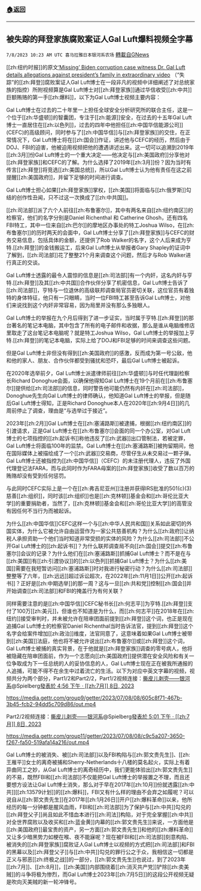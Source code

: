 ###  [:house:返回](README.md)
---


## 被失踪的拜登家族腐败案证人Gal Luft爆料视频全字幕
`7/8/2023 10:23 AM UTC 喜马拉雅日本银河系农场` [轉載自GNews](https://gnews.org/articles/1446125)

[[zh:纽约时报]]的原文[‘Missing’ Biden corruption case witness Dr. Gal Luft details allegations against president’s family in extraordinary video](https://nypost.com/2023/07/05/missing-biden-corruption-case-witness-dr-gal-luft-details-allegations-against-presidents-family-in-extraordinary-video/) （“失踪”的[[zh:拜登]]腐败案证人Gal Luft博士在一段非凡的视频中详细阐述了对总统家族的指控）所附视频算是Gal Luft博士对[[zh:拜登家族]]通过华信收受[[zh:中共]]巨额贿赂的第一手[[zh:爆料]]，以下为Gal Luft博士视频主要内容：

Gal Luft博士在过去的二十年里一上担任全球安全分析研究所的联合主任，这是一个位于[[zh:华盛顿]]的智囊团，专注于[[zh:能源]]安全，在过去的十五年Gal Luft博士一直居住在[[zh:以色列]]，过去的四年中他担任[[zh:中国华信能源公司]] (CEFC)的高级顾问，同时参与了[[zh:中国华信]]与[[zh:拜登家族]]的交住，在正常情况下，Gal Luft博士将在[[zh:国会]]作证，讲述他与CEFC的经历，然后由于DOJ、FBI的迫害，他被迫用视频把他的遭遇讲述出来。这一切可以追溯到2019年[[zh:3月]]份Gal Luft博士的一个重大决定——他决定与[[zh:美国政府]]分享他对[[zh:拜登家族]]和CEFC的了解。为什么选择了2019年[[zh:3月]]份？因为当时有传言[[zh:拜登]]将竞选[[zh:美国总统]]，所以Gal Luft博士认为他有责任在这之前提醒[[zh:美国政府]]，并留下足够的时间进行调查。

Gal Luft博士担心如果[[zh:拜登家族]]掌权，[[zh:美国]]将面临与[[zh:俄罗斯]]勾结的创作性丑闻，只不过这一次换成了[[zh:中共国]]。

[[zh:司法部]]派了六个人前往[[zh:布鲁塞尔]]，其中有两名来自[[zh:纽约南区]]的检察官，他们的名字分别是Daniel Richenthal 和 Catherine Ghosh，还有四名FBI特工，其中一位来自[[zh:巴尔]]的摩地区办事处的特工Joshua Wilso，在[[zh:布鲁塞尔]]的历时两天的会面中，Gal Luft博士分享了[[zh:拜登家族]]与CEFC的财务交易信息，包括具体的金额，还提供了Rob Walker的名字，这个人后来成为亨特.[[zh:拜登]]的金钱搬运工，后来Gal Luft博士从举报者Gary Shapley的证词中了解到，[[zh:司法部]]花了整整21个月来调查这个问题，然后才与Rob Walker进行真正的交谈。

Gal Luft博士透露的最令人震惊的信息是[[zh:司法部]]有一个内奸，这名内奸与亨特.[[zh:拜登]]及其[[zh:中共国]]合作伙伴分享了机密信息，Gal Luft博士告诉了[[zh:司法部]]，亨特与一位退休的高级联邦调查局官员密切关联，这位官员有着独特的身体特征，他只有一只眼睛，当时一位FBI特工甚至告诉Gal Luft博士，对他们来说找到这个内奸非常容易，因为局里并没有那么多独眼人。

Gal Luft博士的举报在九个月后得到了进一步证实，当时属于亨特.[[zh:拜登]]的那台著名的笔记本电脑，其中包含了所有的电子邮件和收据，那么是谁从电脑维修店里取走了这台笔记本电脑呢？就是特工Joshua Wilso，Gal Luft博士的举报加上亨特.[[zh:拜登]]的笔记本电脑，实际上给了DOJ和FBI足够的时间来调查这些问题。

但是Gal Luft博士非但没有得到[[zh:美国政府]]的感激，反而成为第一号公敌，他和他的家人、朋友、合作伙伴都受到骚扰和恐吓，最后Gal Luft博士被起诉。

在2020年选举前夕，Gal Luft博士派遣律师前往[[zh:华盛顿]]与时任代理副检察长Richard Donoghue会面，以确保他得知Gal Luft博士在19个月前在[[zh:布鲁塞尔]]提供给[[zh:司法部]]的信息，同时警告他可能仍然有内奸在[[zh:司法部]]，Donoghue先生向Gal Luft博士的律师确认，他知道Gal Luft博士的举报，但是随后Gal Luft博士得知，正是Richard Donoghue本人在2020年[[zh:9月4日]]的几周前停止了调查，理由是“与选举过于接近”。

2023年[[zh:2月]]Gal Luft博士在[[zh:塞浦路斯]]被逮捕，根据[[zh:纽约南区]]的引渡请求，正是Gal Luft博士在[[zh:布鲁塞尔]]会面的同一个办公室，对Gal Luft博士的七项指控的[[zh:起诉书]]称他违反了[[zh:武器]]出口管制法，若被定罪，Gal Luft博士将面临100年的监禁。Gal Luft博士在[[zh:塞浦路斯]]被拘留期间，他在国际媒体上被描绘成了一个[[zh:武器]]交易商，尽管仔生从未交易过一颗子弹。Gal Luft博士还被指控为[[zh:中国华信]]（CEFC）的未注册代理人，违反了外国代理登记法FARA，而与此同时作为FARA母案的[[zh:拜登家族]]收受了数以百万的贿赂却没有受到任何惩罚。

与此同时CEFC实际上是一个在[[zh:弗吉尼亚州]]注册并获得IRS批准的501(c)(3)慈善[[zh:组织]]，同时该[[zh:组织]]也是[[zh:克林顿]]基金会和[[zh:哥伦比亚大学]]的重要捐助者，当然了，[[zh:克林顿]]基金会和[[zh:哥伦比亚大学]]的高管没有因任何不当行为而被起诉。

为什么[[zh:中国华信]]CEFC这样一个与[[zh:中华人民共和国]]关系如此密切的外国实体，为什么它被允许自由运营作为一家公共慈善机构？为什么[[zh:政府]]让纳税人承担资助一个他们当时知道非常受损的实体的风险？为什么[[zh:司法部]]不公开Gal Luft博士的[[zh:起诉书]]？为什么联邦调查局不向[[zh:国会]]提交[[zh:布鲁塞尔]]会议的记录？为什么他们在[[zh:塞浦路斯]]抓捕Gal Luft博士？而不是在与[[zh:美国]]有[[zh:引渡协议]]的[[zh:以色列]]抓捕Gal Luft博士？为什么[[zh:美国]]需要在我短暂访问[[zh:塞浦路斯]]时对我进行秘密行动？为什么[[zh:司法部]]整整等了六年，[[zh:远远]]超过诉讼超次，在2022年[[zh:11月1日]]公开[[zh:起诉书]]？正好是[[zh:中期选举]]的那一周？这与一旦[[zh:共和党]]控制[[zh:国会]]并开始调查[[zh:司法部]]和FBI的掩盖行为有何关联？

同样需要注意的是[[zh:中国华信]]CEFC秘书长[[zh:何志平]]为亨特.[[zh:拜登]]支付了100万[[zh:美元]]，但谁也不知道是为什么，而[[zh:何志平]]在2018年在[[zh:纽约]]接受审判时，并未被允许在陪审团面前提到[[zh:拜登]]这个词，也正是现在追捕Gal Luft博士的检察官Daniel Richenthal当时告诉法官，提到[[zh:拜登]]这个名字会给案件增加[[zh:政治]]维度，法官同意了，这意味着如果Gal Luft博士被带到[[zh:美国]]法庭，他也将不被允许说出[[zh:布鲁塞尔]]或[[zh:拜登]]这个词，Gal Luft博士被捕的真实背景，在于他就是[[zh:拜登家族]]调查的零号病人，他将被隐藏在陪审团面前，作为一个志愿向[[zh:美国政府]]提供潜在安全风险和有关一位争取成为下一任总统的人的妥协信息的人，Gal Luft博士现在正在被我所通报的人追捕，可能不得不在余生中过着流亡的生活。以下为对应中英文字幕的视频，视频共分为两个部分，Part1/2和Part2/2，Part1/2视频连接：[撕皮儿剥壳——银河系](https://gettr.com/user/spielberg)@Spielberg[發表於 4:56 下午 · [[zh:7月]] 8日, 2023](https://gettr.com/post/p2lim4cecaf)

https://media.gettr.com/group9/getter/2023/07/08/08/605c8f71-467b-3b45-fcb2-94dd5c709d86/out.mp4

Part2/2视频连接：[撕皮儿剥壳——银河系](https://gettr.com/user/spielberg)@Spielberg[發表於 5:01 下午 · [[zh:7月]] 8日, 2023](https://gettr.com/post/p2limw1500a)

https://media.gettr.com/group11/getter/2023/07/08/08/c9c5a207-3650-f267-fa50-519afa14a216/out.mp4

Gal Luft博士的被消失、被[[zh:司法部]]以及FBI构陷与[[zh:郭文贵先生]]、[[zh:王雁平]]女士的离奇被捕和Sherry-Netherlands十八楼的莫名起火，实际上有着异曲同工之妙，从Gal Luft博士的离奇经历中，我们更能体验出[[zh:郭文贵先生]]的不易，既然FBI和[[zh:司法部]]不仅能把Gal Luft博士的举报置之不理，而且还要想方设法让Gal Luft博士消失，那么对于早在2017年[[zh:10月]]份就透露[[zh:中共]][[zh:13579计划]]的[[zh:爆料]]，FBI又有什么样的理由不会弃之如履呢？可以说自从[[zh:郭文贵先生]]在2017年[[zh:1月26日]]开户[[zh:爆料革命]]以来，他所经历的每一分钟都是腥风血雨，FBI和[[zh:司法部]]为了保护与[[zh:中共]]勾兑的[[zh:拜登父子]]尚且如此不惜血本进行[[zh:司法]]构陷，对于完全掌握[[zh:中共]]对全世界腐败以及收买和[[zh:蓝金黄]]内幕的[[zh:郭文贵先生]]来说，一方面他是[[zh:美国政府]]最宝贵的资产，另一方面[[zh:郭文贵先生]]和他的[[zh:爆料革命]]又让多少暗黑势力如梗在喉、夜不能寐呢？现在被FBI和[[zh:司法部]]刻意构陷、被消失的[[zh:拜登家族]]腐败证人Gal Luft博士以视频的方式把[[zh:司法部]]和FBI的黑幕以及[[zh:拜登父子]]与[[zh:中共]]勾兑的罪行公之于众，我相信这一切都是正义与邪恶[[zh:终极之战]]的一部分，[[zh:郭文贵先生]]也说过，到了2023年[[zh:7月]]、[[zh:8月]]，[[zh:美国]]内部围绕着[[zh:消灭共产党]]铲除[[zh:卖美贼]]的斗争将极为惨烈，而Gal Luft博士2023年[[zh:7月5日]]的这段公开视频无疑是吹向灭美贼的新一轮冲锋号。

